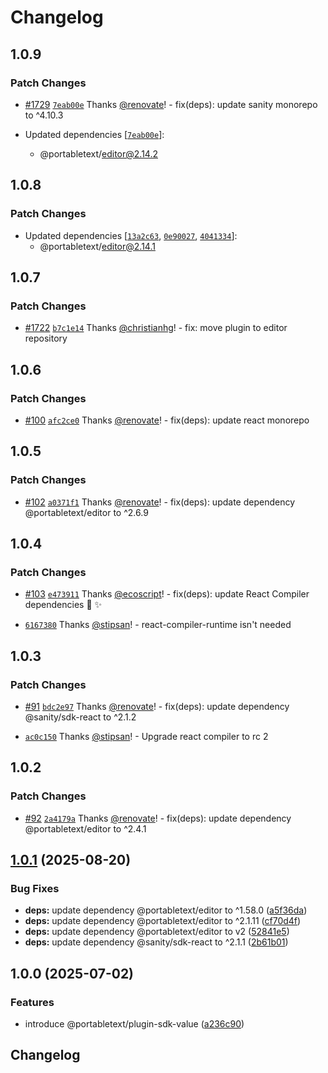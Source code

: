 # Changelog

## 1.0.9

### Patch Changes

- [#1729](https://github.com/portabletext/editor/pull/1729) [`7eab00e`](https://github.com/portabletext/editor/commit/7eab00ee9b1f1186fdac76210daa1953edc2847c) Thanks [@renovate](https://github.com/apps/renovate)! - fix(deps): update sanity monorepo to ^4.10.3

- Updated dependencies [[`7eab00e`](https://github.com/portabletext/editor/commit/7eab00ee9b1f1186fdac76210daa1953edc2847c)]:
  - @portabletext/editor@2.14.2

## 1.0.8

### Patch Changes

- Updated dependencies [[`13a2c63`](https://github.com/portabletext/editor/commit/13a2c6337cc48773fe84baaa5f6ddbbc9502b683), [`0e90027`](https://github.com/portabletext/editor/commit/0e90027a750c49f0dfa1273b26b367fbbc20f59c), [`4041334`](https://github.com/portabletext/editor/commit/4041334f4474b00b275f94532e4baddcc1b906ab)]:
  - @portabletext/editor@2.14.1

## 1.0.7

### Patch Changes

- [#1722](https://github.com/portabletext/editor/pull/1722) [`b7c1e14`](https://github.com/portabletext/editor/commit/b7c1e14ca63990adf2cec0fb858fd9170ae86518) Thanks [@christianhg](https://github.com/christianhg)! - fix: move plugin to editor repository

## 1.0.6

### Patch Changes

- [#100](https://github.com/portabletext/plugins/pull/100) [`afc2ce0`](https://github.com/portabletext/plugins/commit/afc2ce0047bc66fe84adb6324efddc5fea182a71) Thanks [@renovate](https://github.com/apps/renovate)! - fix(deps): update react monorepo

## 1.0.5

### Patch Changes

- [#102](https://github.com/portabletext/plugins/pull/102) [`a0371f1`](https://github.com/portabletext/plugins/commit/a0371f122f95a3bb38907230c53ee5f2c559dd18) Thanks [@renovate](https://github.com/apps/renovate)! - fix(deps): update dependency @portabletext/editor to ^2.6.9

## 1.0.4

### Patch Changes

- [#103](https://github.com/portabletext/plugins/pull/103) [`e473911`](https://github.com/portabletext/plugins/commit/e4739110312b43c04631f64811621091719aa33f) Thanks [@ecoscript](https://github.com/apps/ecoscript)! - fix(deps): update React Compiler dependencies 🤖 ✨

- [`6167380`](https://github.com/portabletext/plugins/commit/61673805b83e5c54163e22beeb98f02df7f0c231) Thanks [@stipsan](https://github.com/stipsan)! - react-compiler-runtime isn't needed

## 1.0.3

### Patch Changes

- [#91](https://github.com/portabletext/plugins/pull/91) [`bdc2e97`](https://github.com/portabletext/plugins/commit/bdc2e971c796e1861c4fbf53bb81b4614f60fa49) Thanks [@renovate](https://github.com/apps/renovate)! - fix(deps): update dependency @sanity/sdk-react to ^2.1.2

- [`ac0c150`](https://github.com/portabletext/plugins/commit/ac0c150e769500d39a598b0a3da74617a3f29701) Thanks [@stipsan](https://github.com/stipsan)! - Upgrade react compiler to rc 2

## 1.0.2

### Patch Changes

- [#92](https://github.com/portabletext/plugins/pull/92) [`2a4179a`](https://github.com/portabletext/plugins/commit/2a4179a5d76028180f722fd126aa4c41503d10f5) Thanks [@renovate](https://github.com/apps/renovate)! - fix(deps): update dependency @portabletext/editor to ^2.4.1

## [1.0.1](https://github.com/portabletext/plugins/compare/plugin-sdk-value-v1.0.0...plugin-sdk-value-v1.0.1) (2025-08-20)

### Bug Fixes

- **deps:** update dependency @portabletext/editor to ^1.58.0 ([a5f36da](https://github.com/portabletext/plugins/commit/a5f36dac0dc2cd6fcfa5c1d5a257226a5ee4ffbd))
- **deps:** update dependency @portabletext/editor to ^2.1.11 ([cf70d4f](https://github.com/portabletext/plugins/commit/cf70d4f7348339b89fd20f64798a0cb6966847d8))
- **deps:** update dependency @portabletext/editor to v2 ([52841e5](https://github.com/portabletext/plugins/commit/52841e5beea4a906bd0659c816c3269660110e9b))
- **deps:** update dependency @sanity/sdk-react to ^2.1.1 ([2b61b01](https://github.com/portabletext/plugins/commit/2b61b010449540c9597d8ed6b315e10810107021))

## 1.0.0 (2025-07-02)

### Features

- introduce @portabletext/plugin-sdk-value ([a236c90](https://github.com/portabletext/plugins/commit/a236c90c9a44cd345401e34cb9a8f0c6eb20a62b))

## Changelog
